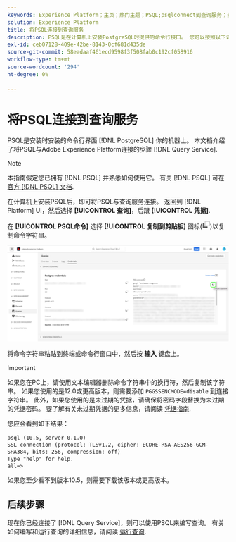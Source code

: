 ```yaml
---
keywords: Experience Platform；主页；热门主题；PSQL;psqlconnect到查询服务；查询服务；查询服务；
solution: Experience Platform
title: 将PSQL连接到查询服务
description: PSQL是在计算机上安装PostgreSQL时提供的命令行接口。 您可以按照以下说明进行安装。
exl-id: ceb07128-409e-42be-8143-0cf681d435de
source-git-commit: 58eadaaf461ecd9598f3f508fab0c192cf058916
workflow-type: tm+mt
source-wordcount: '294'
ht-degree: 0%

---
```


# 将PSQL连接到查询服务

PSQL是安装时安装的命令行界面 [!DNL PostgreSQL] 你的机器上。 本文档介绍了将PSQL与Adobe Experience Platform连接的步骤 [!DNL Query Service].

>[!NOTE]
>
> 本指南假定您已拥有 [!DNL PSQL] 并熟悉如何使用它。 有关 [!DNL PSQL] 可在 [官方 [!DNL PSQL] 文档](https://www.postgresql.org/docs/current/app-psql.html).

在计算机上安装PSQL后，即可将PSQL与查询服务连接。 返回到 [!DNL Platform] UI，然后选择 **[!UICONTROL 查询]**，后跟 **[!UICONTROL 凭据]**.

在 **[!UICONTROL PSQL命令]** 选择 **[!UICONTROL 复制到剪贴板]** 图标(![复制图标](../images/clients/psql/copy-icon.png))以复制命令字符串。

![“查询”功能板的“凭据”选项卡，其中突出显示了复制图标。](../images/clients/psql/connect-bi.png)

将命令字符串粘贴到终端或命令行窗口中，然后按 **输入** 键盘上。

>[!IMPORTANT]
>
>如果您在PC上，请使用文本编辑器删除命令字符串中的换行符，然后复制该字符串。 如果您使用的是12.0或更高版本，则需要添加 `PGGSSENCMODE=disable` 到连接字符串。 此外，如果您使用的是未过期的凭据，请确保将密码字段替换为未过期的凭据密码。 要了解有关未过期凭据的更多信息，请阅读 [凭据指南](../ui/credentials.md).

您应会看到如下结果：

```shell
psql (10.5, server 0.1.0)
SSL connection (protocol: TLSv1.2, cipher: ECDHE-RSA-AES256-GCM-SHA384, bits: 256, compression: off)
Type "help" for help.
all=>
```

如果您至少看不到版本10.5，则需要下载该版本或更高版本。

## 后续步骤

现在你已经连接了 [!DNL Query Service]，则可以使用PSQL来编写查询。 有关如何编写和运行查询的详细信息，请阅读 [运行查询](../best-practices/writing-queries.md).
